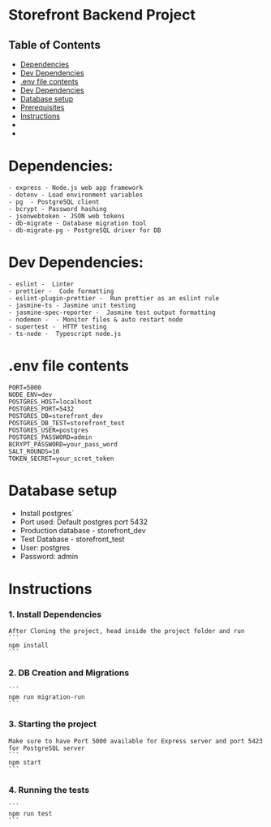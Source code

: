 # Storefront Backend Project

## Table of Contents

* [Dependencies](#Dependencies)
* [Dev Dependencies](#DevDependencies)
* [.env file contents](#.env-file-contents)
* [Dev Dependencies](#Dev-Dependencies)
* [Database setup](#Database-setup)
* [Prerequisites](#Prerequisites)
* [Instructions](#Instructions)
* 
*
# Dependencies:
    - express - Node.js web app framework
    - dotenv - Load environment variables
    - pg  - PostgreSQL client
    - bcrypt - Password hashing
    - jsonwebtoken - JSON web tokens
    - db-migrate - Database migration tool
    - db-migrate-pg - PostgreSQL driver for DB

# Dev Dependencies:
    - eslint -  Linter
    - prettier -  Code formatting
    - eslint-plugin-prettier -  Run prettier as an eslint rule
    - jasmine-ts - Jasmine unit testing
    - jasmine-spec-reporter -  Jasmine test output formatting
    - nodemon -  - Monitor files & auto restart node
    - supertest -  HTTP testing
    - ts-node -  Typescript node.js

# .env file contents
    PORT=5000
    NODE_ENV=dev
    POSTGRES_HOST=localhost
    POSTGRES_PORT=5432
    POSTGRES_DB=storefront_dev
    POSTGRES_DB_TEST=storefront_test
    POSTGRES_USER=postgres
    POSTGRES_PASSWORD=admin
    BCRYPT_PASSWORD=your_pass_word
    SALT_ROUNDS=10
    TOKEN_SECRET=your_scret_token


# Database setup
 - Install postgres`
 - Port used: Default postgres port 5432
 - Production database - storefront_dev
 - Test Database - storefront_test
 - User: postgres
 - Password: admin

# Instructions

### 1. Install Dependencies
    After Cloning the project, head inside the project folder and run
    ```
    npm install
    ```

### 2.  DB Creation and Migrations
    ``` 
    npm run migration-run
    ```
### 3. Starting the project
    Make sure to have Port 5000 available for Express server and port 5423 for PostgreSQL server 
    ```
    npm start
    ```

### 4. Running the tests
    ```
    npm run test
    ```
